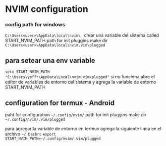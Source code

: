 # NVIM configuration
### config path for windows
<code>C:\Users\<user>\AppData\local\nvim\ </code>
crear una variable del sistema called START_NVIM_PATH
path for init pluggins make dir <code>C:\Users\<user>\AppData\local\nvim\.vim\plugged</code>

## para setear una env variable
<code>setx START_NVIM_PATH "C:\Users\yeffr\AppData\Local\nvim\.vim\plugged"</code>
si no funciona abre el editor de variables de entorno del sistema y agrega la variable de entorno START_NVIM_PATH

## configuration for termux - Android
paht for configuration <code>~/.config/nvim/</code>
path for init pluggins make dir <code>~/.config/nvim/.vim/plugged</code>

para agregar la variable de entorno en termux 
agrega la siguiente linea en el archivo <code>~/.bashrc</code>
<code>export START_NVIM_PATH=~/.config/nvim/.vim/plugged</code>

